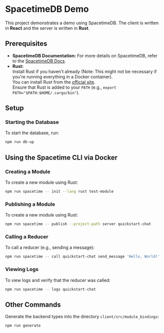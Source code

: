 # SpacetimeDB Demo

This project demonstrates a demo using SpacetimeDB. The client is written in **React** and the server is written in **Rust**.

## Prerequisites

- **SpacetimeDB Documentation:** For more details on SpacetimeDB, refer to the [SpacetimeDB Docs](https://docs.spacetimedb.com).
- **Rust:**  
  Install Rust if you haven't already (Note: This might not be necessary if you're running everything in a Docker container).  
  You can install Rust from the [official site](https://www.rust-lang.org/tools/install).  
  Ensure that Rust is added to your `PATH` (e.g., `export PATH="$PATH:$HOME/.cargo/bin"`).

## Setup

### Starting the Database

To start the database, run:

```bash
npm run db-up
```

## Using the Spacetime CLI via Docker

### Creating a Module

To create a new module using Rust:

```bash
npm run spacetime -- init --lang rust test-module
```

### Publishing a Module

To create a new module using Rust:

```bash
npm run spacetime -- publish --project-path server quickstart-chat
```

### Calling a Reducer

To call a reducer (e.g., sending a message):

```bash
npm run spacetime -- call quickstart-chat send_message 'Hello, World!'
```

### Viewing Logs

To view logs and verify that the reducer was called:

```bash
npm run spacetime -- logs quickstart-chat
```

## Other Commands

Generate the backend types into the directory `client/src/module_bindings`:

```bash
npm run generate
```
